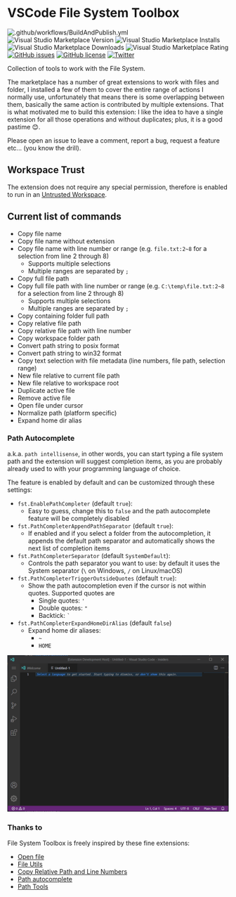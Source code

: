 # VSCode File System Toolbox

![.github/workflows/BuildAndPublish.yml](https://github.com/carlocardella/vscode-FileSystemToolbox/workflows/.github/workflows/BuildAndPublish.yml/badge.svg?branch=master)
![Visual Studio Marketplace Version](https://img.shields.io/visual-studio-marketplace/v/carlocardella.vscode-fileSystemToolbox)
![Visual Studio Marketplace Installs](https://img.shields.io/visual-studio-marketplace/i/carlocardella.vscode-fileSystemToolbox)
![Visual Studio Marketplace Downloads](https://img.shields.io/visual-studio-marketplace/d/carlocardella.vscode-fileSystemToolbox)
![Visual Studio Marketplace Rating](https://img.shields.io/visual-studio-marketplace/r/carlocardella.vscode-fileSystemToolbox)
[![GitHub issues](https://img.shields.io/github/issues/carlocardella/vscode-FileSystemToolbox.svg)](https://github.com/carlocardella/vscode-FileSystemToolbox/issues)
[![GitHub license](https://img.shields.io/github/license/carlocardella/vscode-FileSystemToolbox.svg)](https://github.com/carlocardella/vscode-FileSystemToolbox/blob/master/LICENSE.md)
[![Twitter](https://img.shields.io/twitter/url/https/github.com/carlocardella/vscode-FileSystemToolbox.svg?style=social)](https://twitter.com/intent/tweet?text=Wow:&url=https%3A%2F%2Fgithub.com%2Fcarlocardella%2Fvscode-FileSystemToolbox)
<!-- [![Open in Visual Studio Code](https://open.vscode.dev/badges/open-in-vscode.svg)](https://open.vscode.dev/carlocardella/vscode-filesystemtoolbox) -->

Collection of tools to work with the File System.

The marketplace has a number of great extensions to work with files and folder, I installed a few of them to cover the entire range of actions I normally use, unfortunately that means there is some overlapping between them, basically the same action is contributed by multiple extensions. That is what motivated me to build this extension: I like the idea to have a single extension for all those operations and without duplicates; plus, it is a good pastime 😊.

Please open an issue to leave a comment, report a bug, request a feature etc... (you know the drill).

## Workspace Trust

The extension does not require any special permission, therefore is enabled to run in an [Untrusted Workspace](https://github.com/microsoft/vscode/issues/120251).

## Current list of commands

* Copy file name
* Copy file name without extension
* Copy file name with line number or range (e.g. `file.txt:2~8` for a selection from line 2 through 8)
  * Supports multiple selections
  * Multiple ranges are separated by `;`
* Copy full file path
* Copy full file path with line number or range (e.g. `C:\temp\file.txt:2~8` for a selection from line 2 through 8)
  * Supports multiple selections
  * Multiple ranges are separated by `;`
* Copy containing folder full path
* Copy relative file path
* Copy relative file path with line number
* Copy workspace folder path
* Convert path string to posix format
* Convert path string to win32 format
* Copy text selection with file metadata (line numbers, file path, selection range)
* New file relative to current file path
* New file relative to workspace root
* Duplicate active file
* Remove active file
* Open file under cursor
* Normalize path (platform specific)
* Expand home dir alias

### Path Autocomplete

a.k.a. `path intellisense`, in other words, you can start typing a file system path and the extension will suggest completion items, as you are probably already used to with your programming language of choice.

The feature is enabled by default and can be customized through these settings:

* `fst.EnablePathCompleter` (default `true`):
  * Easy to guess, change this to `false` and the path autocomplete feature will be completely disabled
* `fst.PathCompleterAppendPathSeparator` (default `true`):
  * If enabled and if you select a folder from the autocompletion, it appends the default path separator and automatically shows the next list of completion items
* `fst.PathCompleterSeparator` (default `SystemDefault`):
  * Controls the path separator you want to use: by default it uses the System separator (`\` on Windows, `/` on Linux/macOS)
* `fst.PathCompleterTriggerOutsideQuotes` (default `true`):
  * Show the path autocompletion even if the cursor is not within quotes. Supported quotes are
    * Single quotes: `'`
    * Double quotes: `"`
    * Backtick: `` ` ``
* `fst.PathCompleterExpandHomeDirAlias` (default `false`)
  * Expand home dir aliases:
    * `~`
    * `HOME`

![path autocomplete](/Assets/path_autocomplete.gif)

### Thanks to

File System Toolbox is freely inspired by these fine extensions:

* [Open file](https://marketplace.visualstudio.com/items?itemName=Fr43nk.seito-openfile)
* [File Utils](https://marketplace.visualstudio.com/items?itemName=sleistner.vscode-fileutils)
* [Copy Relative Path and Line Numbers](https://marketplace.visualstudio.com/items?itemName=ezforo.copy-relative-path-and-line-numbers)
* [Path autocomplete](https://marketplace.visualstudio.com/items?itemName=ionutvmi.path-autocomplete)
* [Path Tools](https://marketplace.visualstudio.com/items?itemName=cg-cnu.vscode-path-tools)

